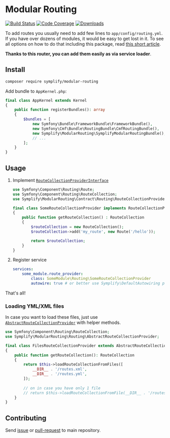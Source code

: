 # Modular Routing

[![Build Status](https://img.shields.io/travis/Symplify/ModularRouting/master.svg?style=flat-square)](https://travis-ci.org/Symplify/ModularRouting)
[![Code Coverage](https://img.shields.io/scrutinizer/coverage/g/Symplify/ModularRouting.svg?style=flat-square)](https://scrutinizer-ci.com/g/Symplify/ModularRouting)
[![Downloads](https://img.shields.io/packagist/dt/symplify/modular-routing.svg?style=flat-square)](https://packagist.org/packages/symplify/modular-routing)

To add routes you usually need to add few lines to `app/config/routing.yml`. If you have over dozens of modules, it would be easy to get lost in it. To see all options on how to do that including this package, read [this short article](http://www.tomasvotruba.cz/blog/2016/02/25/modular-routing-in-symfony).


**Thanks to this router, you can add them easily as via service loader**.


## Install

```bash
composer require symplify/modular-routing
```

Add bundle to `AppKernel.php`:

```php
final class AppKernel extends Kernel
{
    public function registerBundles(): array
    {
        $bundles = [
            new Symfony\Bundle\FrameworkBundle\FrameworkBundle(),
            new Symfony\Cmf\Bundle\RoutingBundle\CmfRoutingBundle(),
            new Symplify\ModularRouting\SymplifyModularRoutingBundle(),
            // ...
        ];
    }
}
```


## Usage

1. Implement [`RouteCollectionProviderInterface`](src/Contract/Routing/RouteCollectionProviderInterface.php)

    ```php
    use Symfony\Component\Routing\Route;
    use Symfony\Component\Routing\RouteCollection;
    use Symplify\ModularRouting\Contract\Routing\RouteCollectionProviderInterface;
    
    final class SomeRouteCollectionProvider implements RouteCollectionProviderInterface
    {
        public function getRouteCollection() : RouteCollection
        {
            $routeCollection = new RouteCollection();
            $routeCollection->add('my_route', new Route('/hello'));
    
            return $routeCollection;
        }
    }
    ```

2. Register service

    ```yml
    services:
        some_module.route_provider:
            class: SomeModule\Routing\SomeRouteCollectionProvider
            autowire: true # or better use Symplify\DefaultAutowiring package
    ```

That's all!


### Loading YML/XML files

In case you want to load these files, just use [`AbstractRouteCollectionProvider`](src/Routing/AbstractRouteCollectionProvider.php)
with helper methods.

```php
use Symfony\Component\Routing\RouteCollection;
use Symplify\ModularRouting\Routing\AbstractRouteCollectionProvider;

final class FilesRouteCollectionProvider extends AbstractRouteCollectionProvider
{
    public function getRouteCollection(): RouteCollection
    {
        return $this->loadRouteCollectionFromFiles([
            __DIR__ . '/routes.xml',
            __DIR__ . '/routes.yml',
        ]);
        
        // on in case you have only 1 file
        // return $this->loadRouteCollectionFromFile(__DIR__ . '/routes.yml');
    }
}

```


## Contributing

Send [issue](https://github.com/Symplify/Symplify/issues) or [pull-request](https://github.com/Symplify/Symplify/pulls) to main repository.
